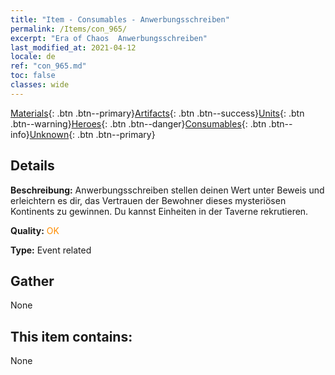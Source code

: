 ```yaml
---
title: "Item - Consumables - Anwerbungsschreiben"
permalink: /Items/con_965/
excerpt: "Era of Chaos  Anwerbungsschreiben"
last_modified_at: 2021-04-12
locale: de
ref: "con_965.md"
toc: false
classes: wide
---
```

 [Materials](/de/Items/){: .btn .btn--primary}[Artifacts](/de/Items/Artifacts/){: .btn .btn--success}[Units](/de/Items/Units/){: .btn .btn--warning}[Heroes](/de/Items/Heroes/){: .btn .btn--danger}[Consumables](/de/Items/Consumables/){: .btn .btn--info}[Unknown](/de/Items/Unknown/){: .btn .btn--primary}

## Details
 **Beschreibung:** Anwerbungsschreiben stellen deinen Wert unter Beweis und erleichtern es dir, das Vertrauen der Bewohner dieses mysteriösen Kontinents zu gewinnen. Du kannst Einheiten in der Taverne rekrutieren.

 **Quality:** <span style="color: #FF8C00">OK</span>

 **Type:** Event related

## Gather

  None

## This item contains:

  None

